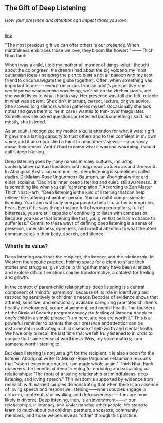 ## The Gift of Deep Listening

###### How your presence and attention can impact those you love.

[link](https://www.psychologytoday.com/intl/blog/the-heart-and-science-attachment/202101/the-gift-deep-listening)

"The most precious gift we can offer others is our presence. When mindfulness embraces those we love, they bloom like flowers." —— Thich Nhat Hanh

When i was a child, i told my mother all manner of things-what i thought about the color green, the dream i had about the big volcano, my most outlandish ideas (including the plan to build a hot air balloon with my best friend to circumnavigate the globe together). Often, when something was important to me——even if ridiculous from an adult's perspective-she would pause whatever she was doing, we'd sit on the kitchen stools, and she would listen to what i had to say. Her presence was full and felt, notable in what was absent: She didn't interrupt, correct, lecture, or give advice. She allowed long silences while i gathered myself. Occasionally she took notes and gave them to me in case i wanted to think over things later. Somethimes she asked questions or reflected back something i said. But mostly, she listened.

As an adult, i recognized my mother's quiet attention for what it was: a gift. It gave me a lasting capacity to trust others and to feel confident in my own voice, and it also nourished a thirst to hear others' views——a curiosity about their stories. And if i had to name what it was she was doing, i would call it deep lstening.

Deep listening goes by many names in many cultures, including contemplative spiritual traditions and indigenous cultures around the world. In Aboriginal Australian communities, deep listening is sometimes called dadirri. Dr.Miriam-Rose Ungunmerrr-Baumann, an Aboriginal writer and elder, explains: "Dadirri is inner, deep listening and quiet, still awareness...It is something like what you call 'contemplation'." According to Zen Master Thich Nhat Hanh, "Deep listening is the kind of listening that can help relieve the suffering of another person. You can call it compassionate listening. You listen with only one purpose: to help him or her to empty his heart. Even if he says things that are full of wrong perceptions, full of bitterness, you are still capable of continuing to listen with compassion. Because you know that listening like that, you give that person a chance to suffer less." Central to these ways of defining deep listening is a sense of presence, inner stillness, openness, and mindful attention to what the other communicates in their body, speech, and silence.

### What is its value?

Deep listening nourishes the recipient, the listener, and the relationship. In Western therapeutic practice, holding space for a cilent to share their stories and struggles, give voice to things that many have been silenced, and explore difficult emotions can be transformative, a catalyst for healing and growth.

In the context of parent-child relationships, deep listening is a central component of "mindful parenting", because of its role in identifying and responding sensitively to children's needs. Decades of evidence shows that attuned, sensitive, and emotionally available caregiving promotes children's healthy development, secure attachment, and mental health. The founders of the Circle of Security program convey the feeling of listening deeply to one's child in a simple phrase: "i am here, and you are worth it." This is a powerful reminder to parents that our presence and attention can be instrumental in cultivating a child's sense of self-worth and mental health. We have only to recall the last time that we felt truly listened to in order to conjure that same sense of worthiness-Wow, my voice matters; i am someone worth listening to.

But deep listening is not just a gift for the recipient, it is also a boon for the listener. Aboriginal writer Dr.Miriam-Rose Ungunmerr-Baumann recounts that "when i experience dadirri, i am made whole again." Thich Nhat Hanh observers the benefits of deep listening for enriching and sustaining our relationships: "The roots of a lasting relationship are mindfulness, deep listening, and loving speech." This wisdom is supported by evidence from research with married couples demonstrating that when there is an absence of loving speech and responsive listening——when couples engage in criticism, contempt, stonewalling, and defensiveness——they are more likely to divorce. Deep listening, then, is an inverstment——in our relationships, in intimacy, and understanding other people. We stand to learn so much about our children, partners, ancestors, community members, and those we perceive as "other" through this practice.
